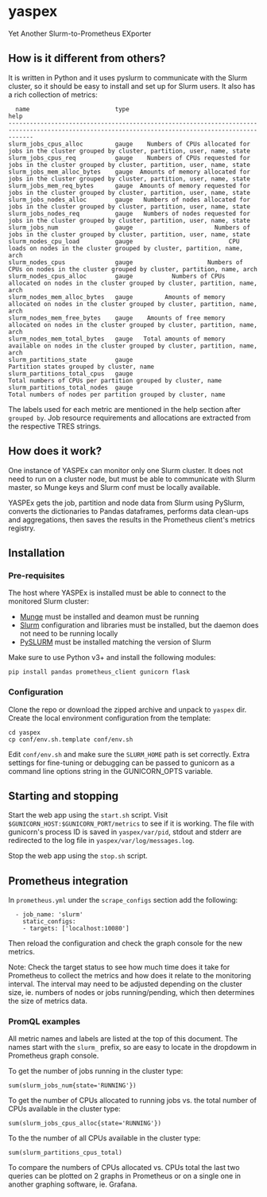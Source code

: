 # yaspex
Yet Another Slurm-to-Prometheus EXporter

## How is it different from others?

It is written in Python and it uses pyslurm to communicate with the Slurm cluster, so it should be easy to install and set up for Slurm users. It also has a rich collection of metrics:

```
  name                        type                                    help
---------------------------------------------------------------------------------------------------------------------------------------------------
slurm_jobs_cpus_alloc         gauge    Numbers of CPUs allocated for jobs in the cluster grouped by cluster, partition, user, name, state
slurm_jobs_cpus_req           gauge    Numbers of CPUs requested for jobs in the cluster grouped by cluster, partition, user, name, state
slurm_jobs_mem_alloc_bytes    gauge  Amounts of memory allocated for jobs in the cluster grouped by cluster, partition, user, name, state
slurm_jobs_mem_req_bytes      gauge  Amounts of memory requested for jobs in the cluster grouped by cluster, partition, user, name, state
slurm_jobs_nodes_alloc        gauge   Numbers of nodes allocated for jobs in the cluster grouped by cluster, partition, user, name, state
slurm_jobs_nodes_req          gauge   Numbers of nodes requested for jobs in the cluster grouped by cluster, partition, user, name, state
slurm_jobs_num                gauge                       Numbers of jobs in the cluster grouped by cluster, partition, user, name, state
slurm_nodes_cpu_load          gauge                           CPU loads on nodes in the cluster grouped by cluster, partition, name, arch
slurm_nodes_cpus              gauge                     Numbers of CPUs on nodes in the cluster grouped by cluster, partition, name, arch
slurm_nodes_cpus_alloc        gauge           Numbers of CPUs allocated on nodes in the cluster grouped by cluster, partition, name, arch
slurm_nodes_mem_alloc_bytes   gauge         Amounts of memory allocated on nodes in the cluster grouped by cluster, partition, name, arch
slurm_nodes_mem_free_bytes    gauge    Amounts of free memory allocated on nodes in the cluster grouped by cluster, partition, name, arch
slurm_nodes_mem_total_bytes   gauge   Total amounts of memory available on nodes in the cluster grouped by cluster, partition, name, arch
slurm_partitions_state        gauge                                                             Partition states grouped by cluster, name
slurm_partitions_total_cpus   gauge                                          Total numbers of CPUs per partition grouped by cluster, name
slurm_partitions_total_nodes  gauge                                         Total numbers of nodes per partition grouped by cluster, name
```

The labels used for each metric are mentioned in the help section after `grouped by`. Job resource requirements and allocations are extracted from the respective TRES strings.

## How does it work?

One instance of YASPEx can monitor only one Slurm cluster. It does not need to run on a cluster node, but must be able to communicate with Slurm master, so Munge keys and Slurm conf must be locally available.

YASPEx gets the job, partition and node data from Slurm using PySlurm, converts the dictionaries to Pandas dataframes, performs data clean-ups and aggregations, then saves the results in the Prometheus client's metrics registry.

## Installation

### Pre-requisites

The host where YASPEx is installed must be able to connect to the monitored Slurm cluster:
* [Munge](https://github.com/dun/munge/wiki/Installation-Guide) must be installed and deamon must be running
* [Slurm](https://github.com/SchedMD/slurm) configuration and libraries must be installed, but the daemon does not need to be running locally
* [PySLURM](https://pyslurm.github.io/) must be installed matching the version of Slurm

Make sure to use Python v3+ and install the following modules:

```
pip install pandas prometheus_client gunicorn flask
```

### Configuration

Clone the repo or download the zipped archive and unpack to `yaspex` dir. Create the local environment configuration from the template:

```
cd yaspex
cp conf/env.sh.template conf/env.sh
```

Edit `conf/env.sh` and make sure the `SLURM_HOME` path is set correctly. Extra settings for fine-tuning or debugging can be passed to gunicorn as a command line options string in the GUNICORN_OPTS variable.

## Starting and stopping

Start the web app using the `start.sh` script. Visit `$GUNICORN_HOST:$GUNICORN_PORT/metrics` to see if it is working. The file with gunicorn's process ID is saved in `yaspex/var/pid`, stdout and stderr are redirected to the log file in `yaspex/var/log/messages.log`.

Stop the web app using the `stop.sh` script.

## Prometheus integration

In `prometheus.yml` under the `scrape_configs` section add the following:

```
  - job_name: 'slurm'
    static_configs:
    - targets: ['localhost:10080']
```

Then reload the configuration and check the graph console for the new metrics.

Note: Check the target status to see how much time does it take for Prometheus to collect the metrics and how does it relate to the monitoring interval. The interval may need to be adjusted depending on the cluster size, ie. numbers of nodes or jobs running/pending, which then determines the size of metrics data.

### PromQL examples

All metric names and labels are listed at the top of this document. The names start with the `slurm_` prefix, so are easy to locate in the dropdowm in Prometheus graph console.

To get the number of jobs running in the cluster type:

```sum(slurm_jobs_num{state='RUNNING'})```

To get the number of CPUs allocated to running jobs vs. the total number of CPUs available in the cluster type:

```sum(slurm_jobs_cpus_alloc{state='RUNNING'})```

To the the number of all CPUs available in the cluster type:

```sum(slurm_partitions_cpus_total)```

To compare the numbers of CPUs allocated vs. CPUs total the last two queries can be plotted on 2 graphs in Prometheus or on a single one in another graphing software, ie. Grafana.
